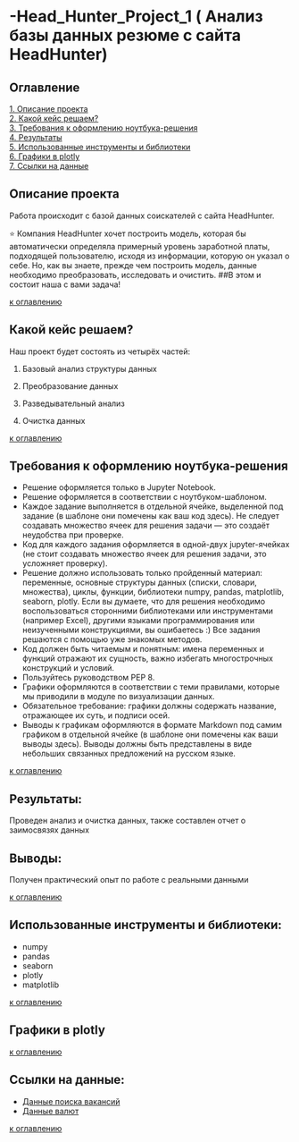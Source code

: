 # -Head_Hunter_Project_1 ( Анализ базы данных резюме с сайта HeadHunter)

## Оглавление
[1. Описание проекта](#Описание-проекта)  
[2. Какой кейс решаем?](#Какой-кейс-решаем)   
[3. Требования к оформлению ноутбука-решения](#требования-к-оформлению-ноутбука-решения)  
[4. Результаты](#результаты)   
[5. Использованные инструменты и библиотеки](#использованные-инструменты-и-библиотеки)  
[6. Графики в plotly](#графики-в-plotly)   
[7. Ссылки на данные](#ссылки-на-данные)

## Описание проекта
Работа происходит с базой данных соискателей с сайта HeadHunter. 

⭐ Компания HeadHunter хочет построить модель, которая бы автоматически определяла примерный уровень заработной платы, подходящей пользователю, исходя из информации, которую он указал о себе. Но, как вы знаете, прежде чем построить модель, данные необходимо преобразовать, исследовать и очистить. ##В этом и состоит наша с вами задача!

[к оглавлению](#Оглавление)

## Какой кейс решаем?

Наш проект будет состоять из четырёх частей:

1. Базовый анализ структуры данных

2. Преобразование данных

3. Разведывательный анализ

4. Очистка данных

[к оглавлению](#Оглавление)

## Требования к оформлению ноутбука-решения

* Решение оформляется только в Jupyter Notebook.
* Решение оформляется в соответствии с ноутбуком-шаблоном.
* Каждое задание выполняется в отдельной ячейке, выделенной под задание (в шаблоне они помечены как ваш код здесь). Не следует создавать множество ячеек для решения задачи — это создаёт неудобства при проверке.
* Код для каждого задания оформляется в одной-двух jupyter-ячейках (не стоит создавать множество ячеек для решения задачи, это усложняет проверку).
* Решение должно использовать только пройденный материал: переменные, основные структуры данных (списки, словари, множества), циклы, функции, библиотеки numpy, pandas, matplotlib, seaborn, plotly. Если вы думаете, что для решения необходимо воспользоваться сторонними библиотеками или инструментами (например Excel), другими языками программирования или неизученными конструкциями, вы ошибаетесь :) Все задания решаются с помощью уже знакомых методов.
* Код должен быть читаемым и понятным: имена переменных и функций отражают их сущность, важно избегать многострочных конструкций и условий.
* Пользуйтесь руководством PEP 8.
* Графики оформляются в соответствии с теми правилами, которые мы приводили в модуле по визуализации данных.
* Обязательное требование: графики должны содержать название, отражающее их суть, и подписи осей.
* Выводы к графикам оформляются в формате Markdown под самим графиком в отдельной ячейке (в шаблоне они помечены как ваши выводы здесь). Выводы должны быть представлены в виде небольших связанных предложений на русском языке.

[к оглавлению](#Оглавление)

## Результаты:

Проведен анализ и очистка данных, также составлен отчет о заимосвязях данных

## Выводы:

Получен практический опыт по работе с реальными данными

[к оглавлению](#Оглавление)

## Использованные инструменты и библиотеки:
* numpy
* pandas
* seaborn
* plotly
* matplotlib

[к оглавлению](#Оглавление)

## Графики в plotly
 

[к оглавлению](#Оглавление)

## Ссылки на данные:

* [Данные поиска вакансий](https://drive.google.com/drive/folders/12lBX1DDcScC5uJl7sNZYyVJMeKjviv8_)
* [Данные валют](https://drive.google.com/drive/folders/12lBX1DDcScC5uJl7sNZYyVJMeKjviv8_)

[к оглавлению](#Оглавление)

